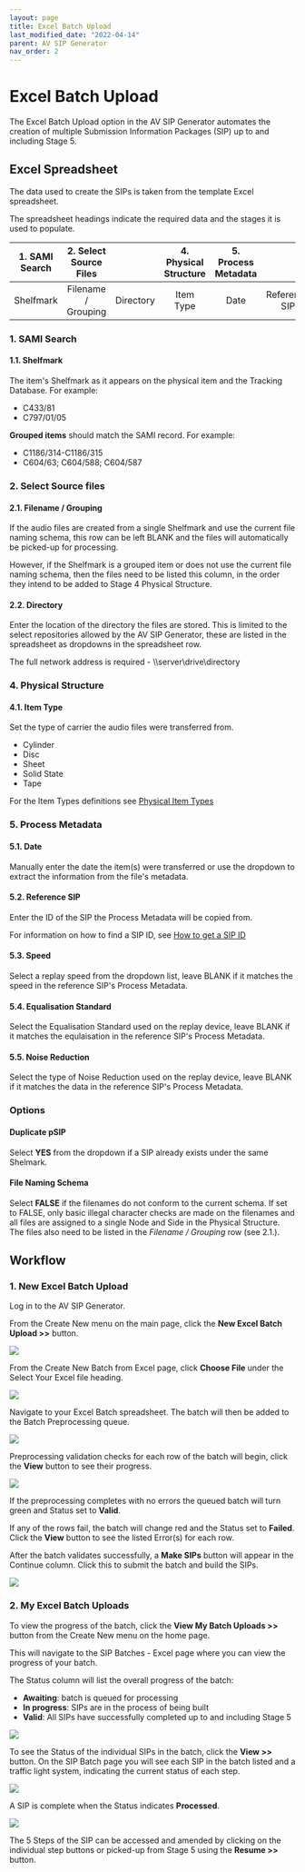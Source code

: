 ```yaml
---
layout: page
title: Excel Batch Upload
last_modified_date: "2022-04-14"
parent: AV SIP Generator
nav_order: 2
---
```




# Excel Batch Upload

The Excel Batch Upload option in the AV SIP Generator automates the creation of multiple Submission Information Packages (SIP) up to and including Stage 5.

## Excel Spreadsheet

The data used to create the SIPs is taken from the template Excel spreadsheet.
<!--- attach spreadsheet --->

The spreadsheet headings indicate the required data and the stages it is used to populate.

| 1. SAMI Search | 2. Select Source Files || 4. Physical Structure | 5. Process Metadata ||||| Options ||
| :---: | :---: | :---: | :---: | :---: | :---: | :---: | :---: | :---: | :---: | :---:
| Shelfmark | Filename / Grouping | Directory | Item Type | Date | Reference SIP | Speed | Equalisation Standard | Noise Reduction | Duplicate pSIP | File Naming Schema |

### 1. SAMI Search
#### 1.1. Shelfmark
The item's Shelfmark as it appears on the physical item and the Tracking Database.  For example:

* C433/81
* C797/01/05

**Grouped items** should match the SAMI record. For example:

* C1186/314-C1186/315
* C604/63; C604/588; C604/587

### 2. Select Source files
#### 2.1. Filename / Grouping
If the audio files are created from a single Shelfmark and use the current file naming schema, this row can be left BLANK and the files will automatically be picked-up for processing.

However, if the Shelfmark is a grouped item or does not use the current file naming schema, then the files need to be listed this column, in the order they intend to be added to Stage 4 Physical Structure.

#### 2.2. Directory
Enter the location of the directory the files are stored.  This is limited to the select repositories allowed by the AV SIP Generator, these are listed in the spreadsheet as dropdowns in the spreadsheet row.

The full network address is required - \\\server\drive\directory

### 4. Physical Structure
#### 4.1. Item Type
Set the type of carrier the audio files were transferred from.
* Cylinder
* Disc
* Sheet
* Solid State
* Tape

For the Item Types definitions see [Physical Item Types](/link/)
<!--- write page and set link --->

### 5. Process Metadata
#### 5.1. Date
Manually enter the date the item(s) were transferred or use the dropdown to extract the information from the file's metadata.

#### 5.2. Reference SIP
Enter the ID of the SIP the Process Metadata will be copied from.

For information on how to find a SIP ID, see [How to get a SIP ID](/link/)
<!-- write page and set link --->

#### 5.3. Speed
Select a replay speed from the dropdown list, leave BLANK if it matches the speed in the reference SIP's Process Metadata.

#### 5.4. Equalisation Standard
Select the Equalisation Standard used on the replay device, leave BLANK if it matches the equlaisation in the reference SIP's Process Metadata.

#### 5.5. Noise Reduction
Select the type of Noise Reduction used on the replay device, leave BLANK if it matches the data in the reference SIP's Process Metadata.

### Options
#### Duplicate pSIP
Select **YES** from the dropdown if a SIP already exists under the same Shelmark.  
#### File Naming Schema
Select **FALSE** if the filenames do not conform to the current schema.  If set to FALSE, only basic illegal character checks are made on the filenames and all files are assigned to a single Node and Side in the Physical Structure.  The files also need to be listed in the _Filename / Grouping_ row (see 2.1.).

## Workflow
### 1. New Excel Batch Upload
Log in to the AV SIP Generator.

From the Create New menu on the main page, click the **New Excel Batch Upload >>** button.

<img src="{{ site.baseurl }}/assets/images/1_new_batch_excel_upload.png">

From the Create New Batch from Excel page, click **Choose File** under the Select Your Excel file heading.

<img src="{{ site.baseurl }}/assets/images/2_choose_file.png">

Navigate to your Excel Batch spreadsheet.
The batch will then be added to the Batch Preprocessing queue.  

<img src="{{ site.baseurl }}/assets/images/3_batches_preprocessing.png">

Preprocessing validation checks for each row of the batch will begin, click the **View** button to see their progress.

<img src="{{ site.baseurl }}/assets/images/4_preprocessing.png">

If the preprocessing completes with no errors the queued batch will turn green and Status set to **Valid**.

If any of the rows fail, the batch will change red and the Status set to **Failed**.  Click the **View** button to see the listed Error(s) for each row.    

After the batch validates successfully, a **Make SIPs** button will appear in the Continue column.  Click this to submit the batch and build the SIPs.

<img src="{{ site.baseurl }}/assets/images/5_make_sips.png">

### 2. My Excel Batch Uploads
To view the progress of the batch, click the **View My Batch Uploads >>** button from the Create New menu on the home page.

This will navigate to the SIP Batches - Excel page where you can view the progress of your batch.

The Status column will list the overall progress of the batch:

* **Awaiting**: batch is queued for processing
* **In progress**: SIPs are in the process of being built
* **Valid**: All SIPs have successfully completed up to and including Stage 5

<img src="{{ site.baseurl }}/assets/images/6_batches_processing.png">

To see the Status of the individual SIPs in the batch, click the **View >>** button.  On the SIP Batch page you will see each SIP in the batch listed and a traffic light system, indicating the current status of each step.  

<img src="{{ site.baseurl }}/assets/images/7_sips_processing.png">

A SIP is complete when the Status indicates **Processed**.

<img src="{{ site.baseurl }}/assets/images/8_sips_processed.png">

The 5 Steps of the SIP can be accessed and amended by clicking on the individual step buttons or picked-up from Stage 5 using the **Resume >>** button.  
